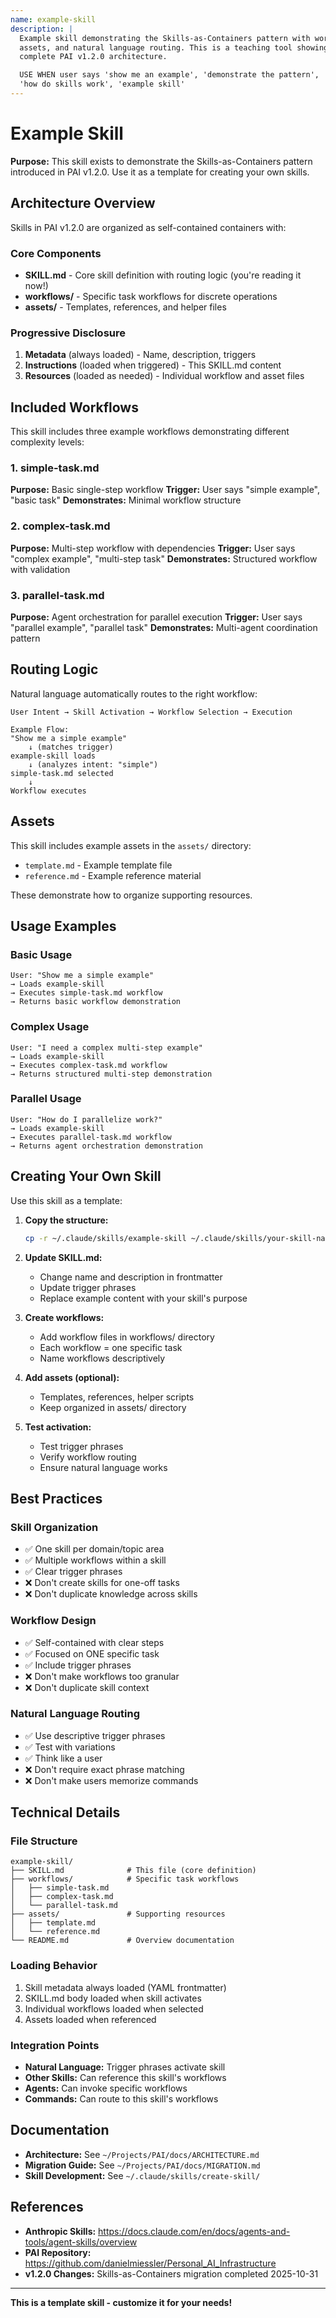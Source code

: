 ```yaml
---
name: example-skill
description: |
  Example skill demonstrating the Skills-as-Containers pattern with workflows,
  assets, and natural language routing. This is a teaching tool showing the
  complete PAI v1.2.0 architecture.

  USE WHEN user says 'show me an example', 'demonstrate the pattern',
  'how do skills work', 'example skill'
---
```


# Example Skill

**Purpose:** This skill exists to demonstrate the Skills-as-Containers pattern introduced in PAI v1.2.0. Use it as a template for creating your own skills.

## Architecture Overview

Skills in PAI v1.2.0 are organized as self-contained containers with:

### Core Components
- **SKILL.md** - Core skill definition with routing logic (you're reading it now!)
- **workflows/** - Specific task workflows for discrete operations
- **assets/** - Templates, references, and helper files

### Progressive Disclosure
1. **Metadata** (always loaded) - Name, description, triggers
2. **Instructions** (loaded when triggered) - This SKILL.md content
3. **Resources** (loaded as needed) - Individual workflow and asset files

## Included Workflows

This skill includes three example workflows demonstrating different complexity levels:

### 1. simple-task.md
**Purpose:** Basic single-step workflow
**Trigger:** User says "simple example", "basic task"
**Demonstrates:** Minimal workflow structure

### 2. complex-task.md
**Purpose:** Multi-step workflow with dependencies
**Trigger:** User says "complex example", "multi-step task"
**Demonstrates:** Structured workflow with validation

### 3. parallel-task.md
**Purpose:** Agent orchestration for parallel execution
**Trigger:** User says "parallel example", "parallel task"
**Demonstrates:** Multi-agent coordination pattern

## Routing Logic

Natural language automatically routes to the right workflow:

```
User Intent → Skill Activation → Workflow Selection → Execution

Example Flow:
"Show me a simple example"
    ↓ (matches trigger)
example-skill loads
    ↓ (analyzes intent: "simple")
simple-task.md selected
    ↓
Workflow executes
```

## Assets

This skill includes example assets in the `assets/` directory:
- `template.md` - Example template file
- `reference.md` - Example reference material

These demonstrate how to organize supporting resources.

## Usage Examples

### Basic Usage
```
User: "Show me a simple example"
→ Loads example-skill
→ Executes simple-task.md workflow
→ Returns basic workflow demonstration
```

### Complex Usage
```
User: "I need a complex multi-step example"
→ Loads example-skill
→ Executes complex-task.md workflow
→ Returns structured multi-step demonstration
```

### Parallel Usage
```
User: "How do I parallelize work?"
→ Loads example-skill
→ Executes parallel-task.md workflow
→ Returns agent orchestration demonstration
```

## Creating Your Own Skill

Use this skill as a template:

1. **Copy the structure:**
   ```bash
   cp -r ~/.claude/skills/example-skill ~/.claude/skills/your-skill-name
   ```

2. **Update SKILL.md:**
   - Change name and description in frontmatter
   - Update trigger phrases
   - Replace example content with your skill's purpose

3. **Create workflows:**
   - Add workflow files in workflows/ directory
   - Each workflow = one specific task
   - Name workflows descriptively

4. **Add assets (optional):**
   - Templates, references, helper scripts
   - Keep organized in assets/ directory

5. **Test activation:**
   - Test trigger phrases
   - Verify workflow routing
   - Ensure natural language works

## Best Practices

### Skill Organization
- ✅ One skill per domain/topic area
- ✅ Multiple workflows within a skill
- ✅ Clear trigger phrases
- ❌ Don't create skills for one-off tasks
- ❌ Don't duplicate knowledge across skills

### Workflow Design
- ✅ Self-contained with clear steps
- ✅ Focused on ONE specific task
- ✅ Include trigger phrases
- ❌ Don't make workflows too granular
- ❌ Don't duplicate skill context

### Natural Language Routing
- ✅ Use descriptive trigger phrases
- ✅ Test with variations
- ✅ Think like a user
- ❌ Don't require exact phrase matching
- ❌ Don't make users memorize commands

## Technical Details

### File Structure
```
example-skill/
├── SKILL.md              # This file (core definition)
├── workflows/            # Specific task workflows
│   ├── simple-task.md
│   ├── complex-task.md
│   └── parallel-task.md
├── assets/               # Supporting resources
│   ├── template.md
│   └── reference.md
└── README.md             # Overview documentation
```

### Loading Behavior
1. Skill metadata always loaded (YAML frontmatter)
2. SKILL.md body loaded when skill activates
3. Individual workflows loaded when selected
4. Assets loaded when referenced

### Integration Points
- **Natural Language:** Trigger phrases activate skill
- **Other Skills:** Can reference this skill's workflows
- **Agents:** Can invoke specific workflows
- **Commands:** Can route to this skill's workflows

## Documentation

- **Architecture:** See `~/Projects/PAI/docs/ARCHITECTURE.md`
- **Migration Guide:** See `~/Projects/PAI/docs/MIGRATION.md`
- **Skill Development:** See `~/.claude/skills/create-skill/`

## References

- **Anthropic Skills:** https://docs.claude.com/en/docs/agents-and-tools/agent-skills/overview
- **PAI Repository:** https://github.com/danielmiessler/Personal_AI_Infrastructure
- **v1.2.0 Changes:** Skills-as-Containers migration completed 2025-10-31

---

**This is a template skill - customize it for your needs!**
